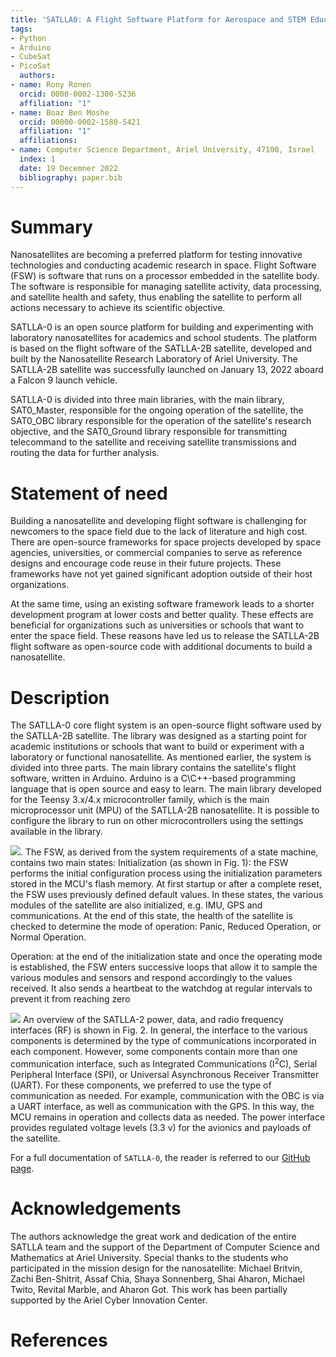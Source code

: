 ```yaml
---
title: 'SATLLA0: A Flight Software Platform for Aerospace and STEM Education'
tags:
- Python
- Arduino
- CubeSat
- PicoSat
  authors:
- name: Rony Ronen
  orcid: 0000-0002-1300-5236
  affiliation: "1"
- name: Boaz Ben Moshe
  orcid: 00000-0002-1580-5421
  affiliation: "1"
  affiliations:
- name: Computer Science Department, Ariel University, 47100, Israel
  index: 1
  date: 19 Decemner 2022
  bibliography: paper.bib
---
```


# Summary
Nanosatellites are becoming a preferred platform for testing innovative technologies and conducting academic research in space. Flight Software (FSW) is software that runs on a processor embedded in the satellite body. The software is responsible for managing satellite activity, data processing, and satellite health and safety, thus enabling the satellite to perform all actions necessary to achieve its scientific objective.

SATLLA-0 is an open source platform for building and experimenting with laboratory nanosatellites for academics and school students. The platform is based on the flight software of the SATLLA-2B satellite, developed and built by the Nanosatellite Research Laboratory of Ariel University. The SATLLA-2B satellite was successfully launched on January 13, 2022 aboard a Falcon 9 launch vehicle.

SATLLA-0 is divided into three main libraries, with the main library, SAT0_Master, responsible for the ongoing operation of the satellite, the SAT0_OBC library responsible for the operation of the satellite's research objective, and the SAT0_Ground library responsible for transmitting telecommand to the satellite and receiving satellite transmissions and routing the data for further analysis.

# Statement of need

Building a nanosatellite and developing flight software is challenging for newcomers to the space field due to the lack of literature and high cost. There are open-source frameworks for space projects developed by space agencies, universities, or commercial companies to serve as reference designs and encourage code reuse in their future projects. These frameworks have not yet gained significant adoption outside of their host organizations.

At the same time, using an existing software framework leads to a shorter development program at lower costs and better quality. These effects are beneficial for organizations such as universities or schools that want to enter the space field. These reasons have led us to release the SATLLA-2B flight software as open-source code with additional documents to build a nanosatellite.

# Description

The SATLLA-0 core flight system is an open-source flight software used by the SATLLA-2B satellite. The library was designed as a starting point for academic institutions or schools that want to build or experiment with a laboratory or functional nanosatellite. As mentioned earlier, the system is divided into three parts. The main library contains the satellite's flight software, written in Arduino. Arduino is a C\C++-based programming language that is open source and easy to learn. The main library developed for the Teensy 3.x/4.x microcontroller family, which is the main microprocessor unit (MPU) of the SATLLA-2B nanosatellite. It is possible to configure the library to run on other microcontrollers using the settings available in the library.

![](https://github.com/kcglab/satllazero/blob/main/paper/figure1_1.png).
The FSW, as derived from the system requirements of a state machine, contains two main states:
Initialization (as shown in Fig. 1): the FSW performs the initial configuration process using the initialization parameters stored in the MCU's flash memory. At first startup or after a complete reset, the FSW uses previously defined default values. In these states, the various modules of the satellite are also initialized, e.g. IMU, GPS and communications. At the end of this state, the health of the satellite is checked to determine the mode of operation: Panic, Reduced Operation, or Normal Operation.

Operation: at the end of the initialization state and once the operating mode is established, the FSW enters successive loops that allow it to sample the various modules and sensors and respond accordingly to the values received. It also sends a heartbeat to the watchdog at regular intervals to prevent it from reaching zero

![](https://github.com/kcglab/satllazero/blob/main/paper/figure2_1.png)
An overview of the SATLLA-2 power, data, and radio frequency interfaces (RF) is shown in Fig. 2. In general, the interface to the various components is determined by the type of communications incorporated in each component. However, some components contain more than one communication interface, such as Integrated Communications (I$^2$C), Serial Peripheral Interface (SPI), or Universal Asynchronous Receiver Transmitter (UART). For these components, we preferred to use the type of communication as needed. For example, communication with the OBC is via a UART interface, as well as communication with the GPS. In this way, the MCU remains in operation and collects data as needed. The power interface provides regulated voltage levels (3.3 v) for the avionics and payloads of the satellite.


For a full documentation of `SATLLA-0`, the reader is referred to our [GitHub page](https://github.com/kcglab/satllazero).

# Acknowledgements

The authors acknowledge the great work and dedication of the entire SATLLA team and the support of the Department of Computer Science and Mathematics at Ariel University. Special thanks to the students who participated in the mission design for the nanosatellite: Michael Britvin, Zachi Ben-Shitrit, Assaf Chia, Shaya Sonnenberg, Shai Aharon, Michael Twito, Revital Marble, and Aharon Got. This work has been partially supported by the Ariel Cyber Innovation Center.

# References